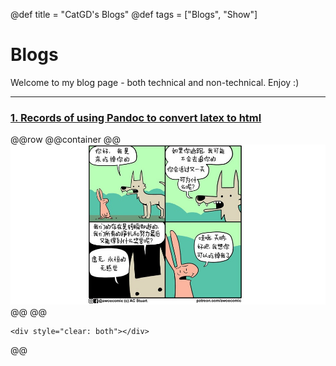 @def title = "CatGD's Blogs"
@def tags = ["Blogs", "Show"]

# Blogs

Welcome to my blog page - both technical and non-technical. Enjoy :)

---

### [1. Records of using Pandoc to convert latex to html](/posts/2024-1-23-Pandoc/)

@@row
@@container
@@[![](/assets/posts/AfunComic.jpeg)]() @@
@@
<!-- ### [fermions? `图文不相关`](/posts/2022-10-08-fermions) -->
~~~
<div style="clear: both"></div>
~~~
@@

